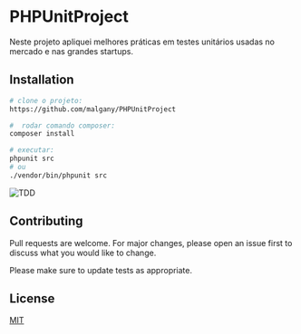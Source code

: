 # PHPUnitProject

Neste projeto apliquei melhores práticas em testes unitários usadas no mercado e nas grandes startups.

## Installation

```bash
# clone o projeto:
https://github.com/malgany/PHPUnitProject

#  rodar comando composer:
composer install

# executar:
phpunit src
# ou
./vendor/bin/phpunit src
```

![TDD](tdd.gif)

## Contributing
Pull requests are welcome. For major changes, please open an issue first to discuss what you would like to change.

Please make sure to update tests as appropriate.

## License
[MIT](https://choosealicense.com/licenses/mit/)

